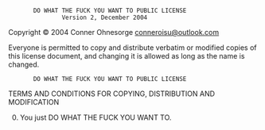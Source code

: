            DO WHAT THE FUCK YOU WANT TO PUBLIC LICENSE
                   Version 2, December 2004
 
Copyright © 2004 Conner Ohnesorge <conneroisu@outlook.com>

Everyone is permitted to copy and distribute verbatim or modified
copies of this license document, and changing it is allowed as long
as the name is changed.
 
           DO WHAT THE FUCK YOU WANT TO PUBLIC LICENSE
  TERMS AND CONDITIONS FOR COPYING, DISTRIBUTION AND MODIFICATION

 0. You just DO WHAT THE FUCK YOU WANT TO.
